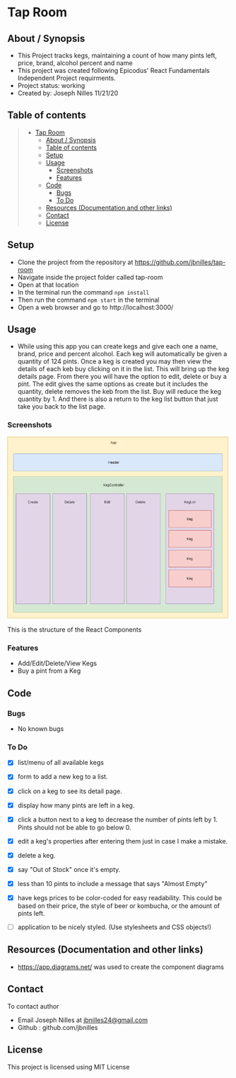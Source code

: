 # Tap Room


## About / Synopsis

* This Project tracks kegs, maintaining a count of how many pints left, price, brand, alcohol percent and name
* This project was created following Epicodus' React Fundamentals Independent Project requirments.
* Project status: working
* Created by: Joseph Nilles 11/21/20



## Table of contents


> * [Tap Room](#tap-room)
>   * [About / Synopsis](#about--synopsis)
>   * [Table of contents](#table-of-contents)
>   * [Setup](#setup)
>   * [Usage](#usage)
>     * [Screenshots](#screenshots)
>     * [Features](#features)
>   * [Code](#code)
>     * [Bugs](#bugs)
>     * [To Do](#to-do)
>   * [Resources (Documentation and other links)](#resources-documentation-and-other-links)
>   * [Contact](#contact)
>   * [License](#license)


## Setup

* Clone the project from the repository at https://github.com/jbnilles/tap-room
* Navigate inside the project folder called tap-room
* Open at that location
* In the terminal run the command `npm install`
* Then run the command `npm start` in the terminal
* Open a web browser and go to http://localhost:3000/ 




## Usage
* While using this app you can create kegs and give each one a name, brand, price and percent alcohol. Each keg will automatically be given a quantity of 124 pints. Once a keg is created you may then view the details of each keb buy clicking on it in the list. This will bring up the keg details page. From there you will have the option to edit, delete or buy a pint. The edit gives the same options as create but it includes the quantity, delete removes the keb from the list. Buy will reduce the keg quantity by 1. And there is also a return to the keg list button that just take you back to the list page.





### Screenshots
<img src="./tapRoomDesign.png" width="500px">
<p>This is the structure of the React Components</p>


### Features
* Add/Edit/Delete/View Kegs
* Buy a pint from a Keg

## Code

### Bugs

* No known bugs

### To Do


 
- [x] list/menu of all available kegs
- [x] form to add a new keg to a list.
- [x] click on a keg to see its detail page.
- [x] display how many pints are left in a keg. 
- [x] click a button next to a keg to decrease the number of pints left by 1. Pints should not be able to go below 0.

- [x] edit a keg's properties after entering them just in case I make a mistake.
- [x] delete a keg.
- [x] say "Out of Stock" once it's empty.
- [x] less than 10 pints to include a message that says "Almost Empty" 
- [x] have kegs prices to be color-coded for easy readability. This could be based on their price, the style of beer or kombucha, or the amount of pints left.
- [ ] application to be nicely styled. (Use stylesheets and CSS objects!)

## Resources (Documentation and other links)

* https://app.diagrams.net/ was used to create the component diagrams


## Contact

To contact author 
  * Email Joseph Nilles at jbnilles24@gmail.com
  * Github : github.com/jbnilles

## License

This project is licensed using MIT License
